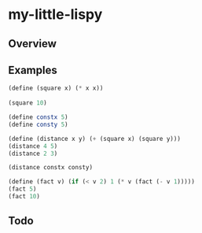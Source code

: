 my-little-lispy
===============

Overview
--------

Examples
--------

```scheme
(define (square x) (* x x))
	
(square 10)

(define constx 5)
(define consty 5)

(define (distance x y) (+ (square x) (square y)))
(distance 4 5)
(distance 2 3)

(distance constx consty)

(define (fact v) (if (< v 2) 1 (* v (fact (- v 1)))))
(fact 5)
(fact 10)            
```

Todo
----
